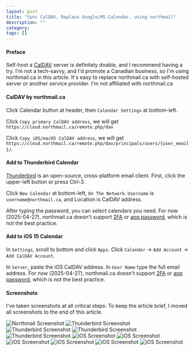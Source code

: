 ```yaml
---
layout: post
title: "Sync CalDAV, Replace Google/MS Calendar, using northmail"
description: ""
category: 
tags: []
---
```


#### Preface 
Self-host a [CalDAV](https://en.wikipedia.org/wiki/CalDAV) server is definitely doable, and I recommend having a try. I'm not a tech-savvy, and I'd promote a Canadian business, so I'm using northmail.ca in this article. It's easy to replace northmail.ca with self-hosted server or another service provider. I'm not affiliated with northmail.ca

#### CalDAV by northmail.ca 

Click Calendar button at header, then `Calendar Settings` at bottom-left.  

Click `Copy primary CalDAV address`, we will get `https://cloud.northmail.ca/remote.php/dav` 

Click `Copy iOS/macOS CalDAV address`, we will get `https://cloud.northmail.ca/remote.php/dav/principals/users/{user_email}/`.


#### Add to Thunderbird Calendar 
[Thunderbird](https://www.thunderbird.net/en-CA/) is an open-source, cross-platform email client. First, click the upper-left button or press Ctrl-3. 


Click `New Calendar` at bottom-left, `On The Network`. `Username` is `username@northmail.ca`, and Location is CalDAV address.

After typing the password, you can select calendars you need. For now (2025-04-27), northmail.ca doesn't support [2FA](https://en.wikipedia.org/wiki/Multi-factor_authentication) or [app password](https://support.google.com/accounts/answer/185833?hl=en), which is not the best practice.


#### Add to iOS 15 Calendar 

In `Settings`, scroll to bottom and click `Apps`. Click `Calendar` -> `Add Account` -> `Add CalDAV Account`.

In `Server`, paste the iOS CalDAV address. In `User Name` type the full email address. For now (2025-04-27), northmail.ca doesn't support [2FA](https://en.wikipedia.org/wiki/Multi-factor_authentication) or [app password](https://support.google.com/accounts/answer/185833?hl=en), which is not the best practice.

#### Screenshots 
I've taken screenshots at all critical steps. To keep the article brief, I moved all screenshots to the end of this article.

![Northmail Screenshot](/images/2025/caldav/screenshot_northmail.png)
![Thunderbird Screenshot](/images/2025/caldav/thunderbird_calendar.png)
![Thunderbird Screenshot](/images/2025/caldav/thunderbird_add_account.png)
![Thunderbird Screenshot](/images/2025/caldav/thunderbird_password.png)
![Thunderbird Screenshot](/images/2025/caldav/thunderbird_calendar_select.png)
![iOS Screenshot](/images/2025/caldav/ios_setting.jpg)
![iOS Screenshot](/images/2025/caldav/ios_apps.jpg)
![iOS Screenshot](/images/2025/caldav/ios_add_account.jpg)
![iOS Screenshot](/images/2025/caldav/ios_add_other.jpg)
![iOS Screenshot](/images/2025/caldav/ios_caldav.jpg)
![iOS Screenshot](/images/2025/caldav/ios_password.jpg)

